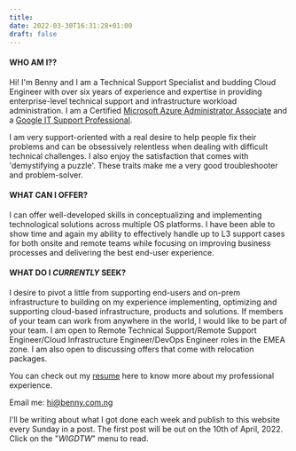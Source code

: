 ```yaml
---
title: 
date: 2022-03-30T16:31:28+01:00
draft: false
---
```


#### WHO AM I??

Hi! I'm Benny and I am a Technical Support Specialist and budding Cloud Engineer with over six years of experience and expertise in providing enterprise-level technical support and infrastructure workload administration. I am a Certified [Microsoft Azure Administrator Associate](https://www.credly.com/badges/44eec575-c7ff-4539-ad20-d92e0b6bc2e1/public_url) and a [Google IT Support Professional](https://www.credly.com/badges/e68bf306-2c7d-4877-b211-25204332e6d6/public_url).

I am very support-oriented with a real desire to help people fix their problems and can be obsessively relentless when dealing with difficult technical challenges. I also enjoy the satisfaction that comes with 'demystifying a puzzle'. These traits make me a very good troubleshooter and problem-solver.

#### WHAT CAN I OFFER?

I can offer well-developed skills in conceptualizing and implementing technological solutions across multiple OS platforms. I have been able to show time and again my ability to effectively handle up to L3 support cases for both onsite and remote teams while focusing on improving business processes and delivering the best end-user experience. 

#### WHAT DO I *CURRENTLY* SEEK?

I desire to pivot a little from supporting end-users and on-prem infrastructure to building on my experience implementing, optimizing and supporting cloud-based infrastructure, products and solutions. If members of your team can work from anywhere in the world, I would like to be part of your team. I am open to Remote Technical Support/Remote Support Engineer/Cloud Infrastructure Engineer/DevOps Engineer roles in the EMEA zone. I am also open to discussing offers that come with relocation packages.


You can check out my [resume](https://resume.benny.com.ng) here to know more about my professional experience.

Email me: hi@benny.com.ng

I'll be writing about what I got done each week and publish to this website every Sunday in a post. The first post will be out on the 10th of April, 2022. Click on the "*WIGDTW*" menu to read.
